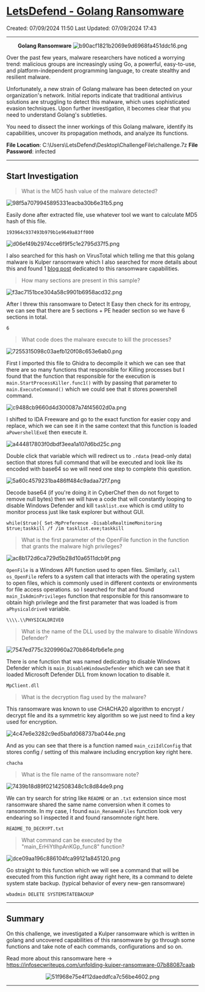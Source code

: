 # [LetsDefend - Golang Ransomware](https://app.letsdefend.io/challenge/golang-ransomware)
Created: 07/09/2024 11:50
Last Updated: 07/09/2024 17:43
* * *
<div align=center>

**Golang Ransomware**
![b90acf1821b2069e9d6968fa451ddc16.png](/resources/b90acf1821b2069e9d6968fa451ddc16.png)
</div>
Over the past few years, malware researchers have noticed a worrying trend: malicious groups are increasingly using Go, a powerful, easy-to-use, and platform-independent programming language, to create stealthy and resilient malware.

Unfortunately, a new strain of Golang malware has been detected on your organization's network. Initial reports indicate that traditional antivirus solutions are struggling to detect this malware, which uses sophisticated evasion techniques. Upon further investigation, it becomes clear that you need to understand Golang's subtleties.

You need to dissect the inner workings of this Golang malware, identify its capabilities, uncover its propagation methods, and analyze its functions.

**File Location**: C:\Users\LetsDefend\Desktop\ChallengeFile\challenge.7z
**File Password**: infected
* * *
## Start Investigation
>What is the MD5 hash value of the malware detected?

![98f5a7079945895331eacba30b6e31b5.png](/resources/98f5a7079945895331eacba30b6e31b5.png)

Easily done after extracted file, use whatever tool we want to calculate MD5 hash of this file.

```
193964c937493b979b1e9649a83ff000
```

![d06ef49b2974cce6f9f5c1e2795d37f5.png](/resources/d06ef49b2974cce6f9f5c1e2795d37f5.png)

I also searched for this hash on VirusTotal which telling me that this golang malware is Kulper ransomware which I also searched for more details about this and found 1 [blog post](https://infosecwriteups.com/unfolding-kuiper-ransomware-07b88087caab) dedicated to this ransomware capabilities.

>How many sections are present in this sample?

![f3ac7151bce304a58c9901b6958acd32.png](/resources/f3ac7151bce304a58c9901b6958acd32.png)

After I threw this ransomware to Detect It Easy then check for its entropy, we can see that there are 5 sections + PE header section so we have 6 sections in total.

```
6
```

>What code does the malware execute to kill the processes?

![7255315098c03aefb120f08c653e6ab0.png](/resources/7255315098c03aefb120f08c653e6ab0.png)

First I imported this file to Ghidra to decompile it which we can see that there are so many functions that responsible for Killing processes but I found that the function that responsible for the execution is `main.StartProcessKiller.func1()` with by passing that parameter to  `main.ExecuteCommand()` which we could see that it stores powershell command.

![c9488cb9660d4d300087a74f45602d0a.png](/resources/c9488cb9660d4d300087a74f45602d0a.png)

I shifted to IDA Freeware and go to the exact function for easier copy and replace, which we can see it in the same context that this function is loaded `aPowershellExeE` then execute it.

![a444817803f0dbdf3eea1a107d6bd25c.png](/resources/a444817803f0dbdf3eea1a107d6bd25c.png)

Double click that variable which will redirect us to `.rdata` (read-only data) section that stores full command that will be executed and look like its encoded with base64 so we will need one step to complete this question.

![5a60c4579231ba486ff484c9adaa72f7.png](/resources/5a60c4579231ba486ff484c9adaa72f7.png)

Decode base64 (if you're doing it in CyberChef then do not forget to remove null bytes) then we will have a code that will constantly looping to disable Windows Defender and kill `tasklist.exe` which is cmd utility to monitor process just like task explorer but without GUI.

```
while($true){ Set-MpPreference -DisableRealtimeMonitoring $true;taskkill /f /im tasklist.exe;taskkill 
```

>What is the first parameter of the OpenFile function in the function that grants the malware high privileges?

![ac8b172d6ca729d5b28d10a6511dcb9f.png](/resources/ac8b172d6ca729d5b28d10a6511dcb9f.png)

`OpenFile` is a Windows API function used to open files. Similarly, `call os_OpenFile` refers to a system call that interacts with the operating system to open files, which is commonly used in different contexts or environments for file access operations. so I searched for that and found `main_IsAdminPrivileges` function that responsible for this ransomware to obtain high privilege and the first parameter that was loaded is from `aPhysicaldrive0` variable.

```
\\\\.\\PHYSICALDRIVE0
```

>What is the name of the DLL used by the malware to disable Windows Defender?

![7547ed775c3209960a270b864bfb6e1e.png](/resources/7547ed775c3209960a270b864bfb6e1e.png)

There is one function that was named dedicating to disable Windows Defender which is `main_DisableWindowsDefender` which we can see that it loaded Microsoft Defender DLL from known location to disable it.

```
MpClient.dll
```

>What is the decryption flag used by the malware?

This ransomware was known to use CHACHA20 algorithm to encrypt / decrypt file and its a symmetric key algorithm so we just need to find a key used for encryption.

![4c47e6e3282c9ed5bafd068737ba044e.png](/resources/4c47e6e3282c9ed5bafd068737ba044e.png)

And as you can see that there is a function named `main_cziIdlConfig` that stores config / setting of this malware including encryption key right here. 

```
chacha
```

>What is the file name of the ransomware note?

![7439b18d89f02142508348c1c8d84de9.png](/resources/7439b18d89f02142508348c1c8d84de9.png)

We can try search for string like `README` or an `.txt` extension since most ransomware shared the same name conversion when it comes to ransomnote. In my case, I found `main_RenameAFiles` function look very endearing so I inspected it and found ransomnote right here. 

```
README_TO_DECRYPT.txt
```

>What command can be executed by the "main_ErHiYtIhpAnKGp_func8" function?

![dce09aa196c886104fca99121a845120.png](/resources/dce09aa196c886104fca99121a845120.png)

Go straight to this function which we will see a command that will be executed from this function right away right here, its a command to delete system state backup. (typical behavior of every new-gen ransomware) 

```
wbadmin DELETE SYSTEMSTATEBACKUP
```

***
## Summary
On this challenge, we investigated a Kulper ransomware which is written in golang and uncovered capabilities of this ransomware by go through some functions and take note of each commands, configurations and so on.

Read more about this ransomware here -> https://infosecwriteups.com/unfolding-kuiper-ransomware-07b88087caab
<div align=center>

![51f968e75e4f12daeddfca7c56be4602.png](/resources/51f968e75e4f12daeddfca7c56be4602.png)
</div>

* * *
